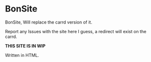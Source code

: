 # BonSite
BonSite, Will replace the carrd version of it. 

Report any Issues with the site here I guess, a redirect will exist on the carrd.

**THIS SITE IS IN WIP**

Written in HTML.
